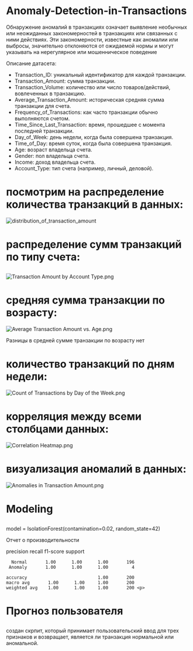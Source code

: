 # Anomaly-Detection-in-Transactions
Обнаружение аномалий в транзакциях означает выявление необычных или неожиданных закономерностей в транзакциях или связанных с ними действиях. Эти закономерности, известные как аномалии или выбросы, значительно отклоняются от ожидаемой нормы и могут указывать на нерегулярное или мошенническое поведение <p>
Описание датасета:
- Transaction_ID: уникальный идентификатор для каждой транзакции.
- Transaction_Amount: сумма транзакции.
- Transaction_Volume: количество или число товаров/действий, вовлеченных в транзакцию.
- Average_Transaction_Amount: историческая средняя сумма транзакции для счета.
- Frequency_of_Transactions: как часто транзакции обычно выполняются счетом.
- Time_Since_Last_Transaction: время, прошедшее с момента последней транзакции.
- Day_of_Week: день недели, когда была совершена транзакция.
- Time_of_Day: время суток, когда была совершена транзакция.
- Age: возраст владельца счета.
- Gender: пол владельца счета.
- Income: доход владельца счета.
- Account_Type: тип счета (например, личный, деловой).
# посмотрим на распределение количества транзакций в данных:
![distribution_of_transaction_amount](https://github.com/Mamaeva-Bariyat/Anomaly-Detection-in-Transactions/blob/main/images/distribution_of_transaction_amount.png)<p>
# распределение сумм транзакций по типу счета: <p>
![Transaction Amount by Account Type.png](https://github.com/Mamaeva-Bariyat/Anomaly-Detection-in-Transactions/blob/main/images/Transaction%20Amount%20by%20Account%20Type.png)<p>
# средняя сумма транзакции по возрасту:
![Average Transaction Amount vs. Age.png](https://github.com/Mamaeva-Bariyat/Anomaly-Detection-in-Transactions/blob/main/images/Average%20Transaction%20Amount%20vs.%20Age.png)<p>
Разницы в средней сумме транзакции по возрасту нет <p>
# количество транзакций по дням недели:
![Count of Transactions by Day of the Week.png](https://github.com/Mamaeva-Bariyat/Anomaly-Detection-in-Transactions/blob/main/images/Count%20of%20Transactions%20by%20Day%20of%20the%20Week.png)
# корреляция между всеми столбцами данных:
![Correlation Heatmap.png](https://github.com/Mamaeva-Bariyat/Anomaly-Detection-in-Transactions/blob/main/images/Correlation%20Heatmap.png)
# визуализация аномалий в данных:
![Anomalies in Transaction Amount.png](https://github.com/Mamaeva-Bariyat/Anomaly-Detection-in-Transactions/blob/main/images/Anomalies%20in%20Transaction%20Amount.png)
# Modeling <p>
model = IsolationForest(contamination=0.02, random_state=42) <p>
Отчет о производительности <p>
        precision    recall  f1-score   support

      Normal       1.00      1.00      1.00       196
     Anomaly       1.00      1.00      1.00         4

    accuracy                           1.00       200
    macro avg       1.00      1.00     1.00       200
    weighted avg    1.00      1.00     1.00       200 <p>
    
# Прогноз пользователя <p>
создан скрпит, который принимает пользовательский ввод для трех признаков и возвращает, является ли транзакция нормальной или аномальной.
